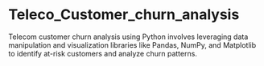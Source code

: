 # Teleco_Customer_churn_analysis
Telecom customer churn analysis using Python involves leveraging data manipulation and visualization libraries like Pandas, NumPy, and Matplotlib to identify at-risk customers and analyze churn patterns.
